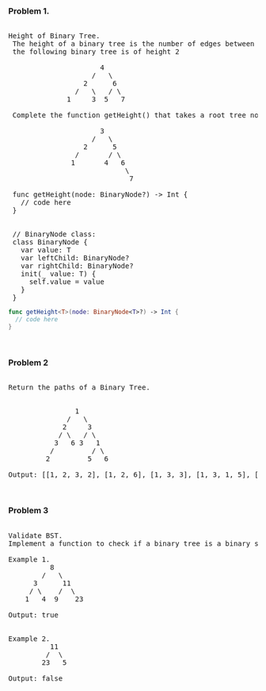 ### Problem 1.
<pre> 
Height of Binary Tree.
 The height of a binary tree is the number of edges between the tree's root and its furthest leaf. For example,
 the following binary tree is of height 2
 
                      4
                    /   \
                  2      6
                /   \   / \
              1     3  5   7
 
 Complete the function getHeight() that takes a root tree node and returns the height of the following tree:
 
                      3
                    /   \
                  2      5
                /       / \
               1       4   6
                            \
                             7
 
 func getHeight<T>(node: BinaryNode<T>?) -> Int {
   // code here
 }
 
 
 // BinaryNode class:
 class BinaryNode<T> {
   var value: T
   var leftChild: BinaryNode?
   var rightChild: BinaryNode?
   init(_ value: T) {
     self.value = value
   }
 }
</pre>

```swift 
func getHeight<T>(node: BinaryNode<T>?) -> Int {
  // code here
}
```

</br> 

### Problem 2 
<pre> 
Return the paths of a Binary Tree.
 
 
                1
              /   \
             2     3
            / \   / \
           3   6 3   1
          /         / \
         2         5   6

Output: [[1, 2, 3, 2], [1, 2, 6], [1, 3, 3], [1, 3, 1, 5], [1, 3, 1, 6]]
</pre> 

</br> 

### Problem 3
<pre> 
Validate BST.
Implement a function to check if a binary tree is a binary search tree.
 
Example 1. 
          8
        /   \
      3      11
     / \    /  \
    1   4  9    23
    
Output: true 


Example 2. 
          11
         /  \
        23   5
 
Output: false 
</pre>
